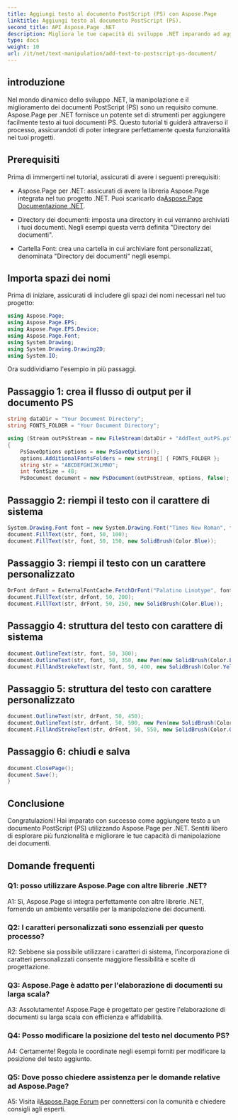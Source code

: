 ```yaml
---
title: Aggiungi testo al documento PostScript (PS) con Aspose.Page
linktitle: Aggiungi testo al documento PostScript (PS).
second_title: API Aspose.Page .NET
description: Migliora le tue capacità di sviluppo .NET imparando ad aggiungere testo ai documenti PostScript (PS) utilizzando Aspose.Page. Esplora esempi passo passo e libera il potere della manipolazione dei documenti.
type: docs
weight: 10
url: /it/net/text-manipulation/add-text-to-postscript-ps-document/
---
```

## introduzione

Nel mondo dinamico dello sviluppo .NET, la manipolazione e il miglioramento dei documenti PostScript (PS) sono un requisito comune. Aspose.Page per .NET fornisce un potente set di strumenti per aggiungere facilmente testo ai tuoi documenti PS. Questo tutorial ti guiderà attraverso il processo, assicurandoti di poter integrare perfettamente questa funzionalità nei tuoi progetti.

## Prerequisiti

Prima di immergerti nel tutorial, assicurati di avere i seguenti prerequisiti:

-  Aspose.Page per .NET: assicurati di avere la libreria Aspose.Page integrata nel tuo progetto .NET. Puoi scaricarlo da[Aspose.Page Documentazione .NET](https://reference.aspose.com/page/net/).

- Directory dei documenti: imposta una directory in cui verranno archiviati i tuoi documenti. Negli esempi questa verrà definita "Directory dei documenti".

- Cartella Font: crea una cartella in cui archiviare font personalizzati, denominata "Directory dei documenti" negli esempi.

## Importa spazi dei nomi

Prima di iniziare, assicurati di includere gli spazi dei nomi necessari nel tuo progetto:

```csharp
using Aspose.Page;
using Aspose.Page.EPS;
using Aspose.Page.EPS.Device;
using Aspose.Page.Font;
using System.Drawing;
using System.Drawing.Drawing2D;
using System.IO;
```

Ora suddividiamo l'esempio in più passaggi.

## Passaggio 1: crea il flusso di output per il documento PS

```csharp
string dataDir = "Your Document Directory";
string FONTS_FOLDER = "Your Document Directory";

using (Stream outPsStream = new FileStream(dataDir + "AddText_outPS.ps", FileMode.Create))
{
    PsSaveOptions options = new PsSaveOptions();
    options.AdditionalFontsFolders = new string[] { FONTS_FOLDER };
    string str = "ABCDEFGHIJKLMNO";
    int fontSize = 48;
    PsDocument document = new PsDocument(outPsStream, options, false);
```

## Passaggio 2: riempi il testo con il carattere di sistema

```csharp
System.Drawing.Font font = new System.Drawing.Font("Times New Roman", fontSize, FontStyle.Bold);
document.FillText(str, font, 50, 100);
document.FillText(str, font, 50, 150, new SolidBrush(Color.Blue));
```

## Passaggio 3: riempi il testo con un carattere personalizzato

```csharp
DrFont drFont = ExternalFontCache.FetchDrFont("Palatino Linotype", fontSize, FontStyle.Regular);
document.FillText(str, drFont, 50, 200);
document.FillText(str, drFont, 50, 250, new SolidBrush(Color.Blue));
```

## Passaggio 4: struttura del testo con carattere di sistema

```csharp
document.OutlineText(str, font, 50, 300);
document.OutlineText(str, font, 50, 350, new Pen(new SolidBrush(Color.BlueViolet), 2));
document.FillAndStrokeText(str, font, 50, 400, new SolidBrush(Color.Yellow), new Pen(new SolidBrush(Color.BlueViolet), 2));
```

## Passaggio 5: struttura del testo con carattere personalizzato

```csharp
document.OutlineText(str, drFont, 50, 450);
document.OutlineText(str, drFont, 50, 500, new Pen(new SolidBrush(Color.BlueViolet), 2));
document.FillAndStrokeText(str, drFont, 50, 550, new SolidBrush(Color.Orange), new Pen(new SolidBrush(Color.Blue), 2));
```

## Passaggio 6: chiudi e salva

```csharp
document.ClosePage();
document.Save();
}
```

## Conclusione

Congratulazioni! Hai imparato con successo come aggiungere testo a un documento PostScript (PS) utilizzando Aspose.Page per .NET. Sentiti libero di esplorare più funzionalità e migliorare le tue capacità di manipolazione dei documenti.

## Domande frequenti

### Q1: posso utilizzare Aspose.Page con altre librerie .NET?

A1: Sì, Aspose.Page si integra perfettamente con altre librerie .NET, fornendo un ambiente versatile per la manipolazione dei documenti.

### Q2: I caratteri personalizzati sono essenziali per questo processo?

R2: Sebbene sia possibile utilizzare i caratteri di sistema, l'incorporazione di caratteri personalizzati consente maggiore flessibilità e scelte di progettazione.

### Q3: Aspose.Page è adatto per l'elaborazione di documenti su larga scala?

A3: Assolutamente! Aspose.Page è progettato per gestire l'elaborazione di documenti su larga scala con efficienza e affidabilità.

### Q4: Posso modificare la posizione del testo nel documento PS?

A4: Certamente! Regola le coordinate negli esempi forniti per modificare la posizione del testo aggiunto.

### Q5: Dove posso chiedere assistenza per le domande relative ad Aspose.Page?

 A5: Visita il[Aspose.Page Forum](https://forum.aspose.com/c/page/39) per connettersi con la comunità e chiedere consigli agli esperti.